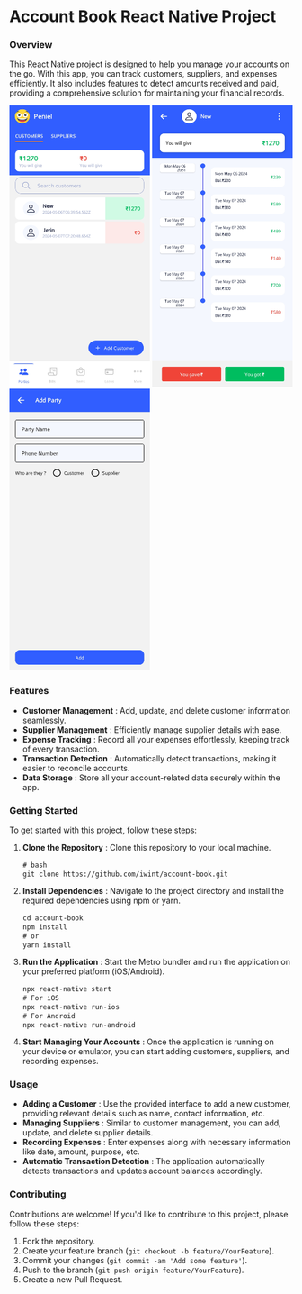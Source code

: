 # **Account Book React Native Project**

### Overview

This React Native project is designed to help you manage your accounts on the go. With this app, you can track customers, suppliers, and expenses efficiently. It also includes features to detect amounts received and paid, providing a comprehensive solution for maintaining your financial records.

<div>
    <img src="./image/README/1715067606406.png" style="width:250px; height:500px" />
    <img src="./image/README/1715067642598.png" style="width:250px; height:500px" />
    <img src="./image/README/1715067656705.png" style="width:250px; height:500px" />
</div>
  
### Features

- **Customer Management** : Add, update, and delete customer information seamlessly.
- **Supplier Management** : Efficiently manage supplier details with ease.
- **Expense Tracking** : Record all your expenses effortlessly, keeping track of every transaction.
- **Transaction Detection** : Automatically detect transactions, making it easier to reconcile accounts.
- **Data Storage** : Store all your account-related data securely within the app.

### Getting Started

To get started with this project, follow these steps:

1. **Clone the Repository** : Clone this repository to your local machine.

   ```
   # bash
   git clone https://github.com/iwint/account-book.git
   ```
2. **Install Dependencies** : Navigate to the project directory and install the required dependencies using npm or yarn.

   ```
   cd account-book
   npm install
   # or
   yarn install
   ```
3. **Run the Application** : Start the Metro bundler and run the application on your preferred platform (iOS/Android).

   ```
   npx react-native start
   # For iOS
   npx react-native run-ios
   # For Android
   npx react-native run-android
   ```
4. **Start Managing Your Accounts** : Once the application is running on your device or emulator, you can start adding customers, suppliers, and recording expenses.

### Usage

- **Adding a Customer** : Use the provided interface to add a new customer, providing relevant details such as name, contact information, etc.
- **Managing Suppliers** : Similar to customer management, you can add, update, and delete supplier details.
- **Recording Expenses** : Enter expenses along with necessary information like date, amount, purpose, etc.
- **Automatic Transaction Detection** : The application automatically detects transactions and updates account balances accordingly.

### Contributing

Contributions are welcome! If you'd like to contribute to this project, please follow these steps:

1. Fork the repository.
2. Create your feature branch (`git checkout -b feature/YourFeature`).
3. Commit your changes (`git commit -am 'Add some feature'`).
4. Push to the branch (`git push origin feature/YourFeature`).
5. Create a new Pull Request.
